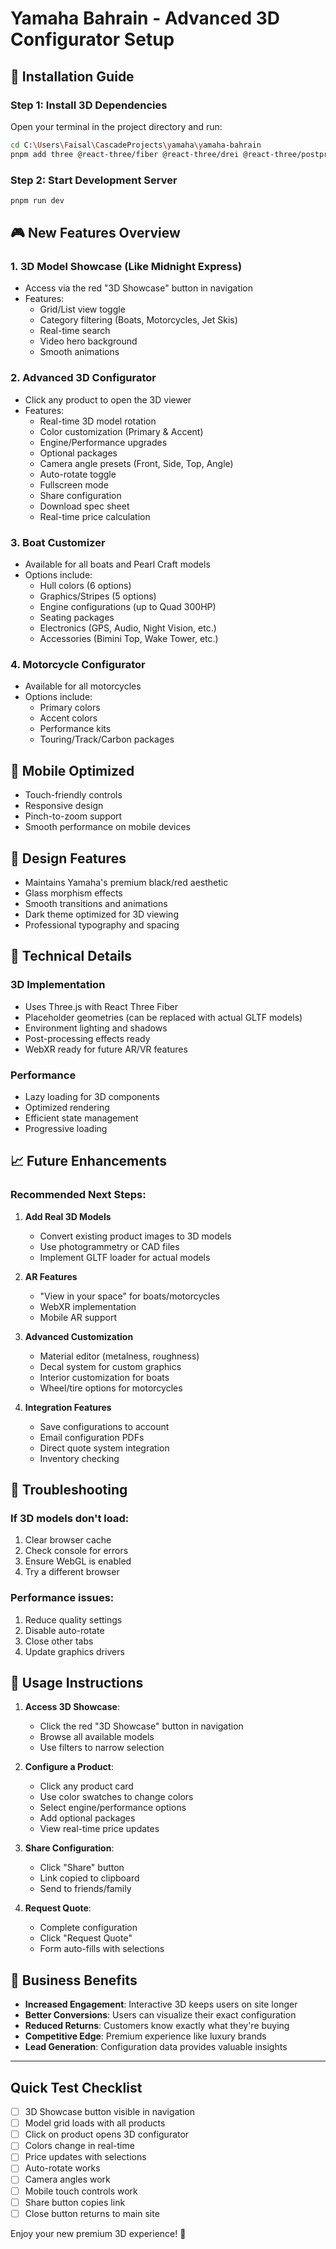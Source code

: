 # Yamaha Bahrain - Advanced 3D Configurator Setup

## 🚀 Installation Guide

### Step 1: Install 3D Dependencies

Open your terminal in the project directory and run:

```bash
cd C:\Users\Faisal\CascadeProjects\yamaha\yamaha-bahrain
pnpm add three @react-three/fiber @react-three/drei @react-three/postprocessing
```

### Step 2: Start Development Server

```bash
pnpm run dev
```

## 🎮 New Features Overview

### 1. **3D Model Showcase** (Like Midnight Express)
- Access via the red "3D Showcase" button in navigation
- Features:
  - Grid/List view toggle
  - Category filtering (Boats, Motorcycles, Jet Skis)
  - Real-time search
  - Video hero background
  - Smooth animations

### 2. **Advanced 3D Configurator**
- Click any product to open the 3D viewer
- Features:
  - Real-time 3D model rotation
  - Color customization (Primary & Accent)
  - Engine/Performance upgrades
  - Optional packages
  - Camera angle presets (Front, Side, Top, Angle)
  - Auto-rotate toggle
  - Fullscreen mode
  - Share configuration
  - Download spec sheet
  - Real-time price calculation

### 3. **Boat Customizer**
- Available for all boats and Pearl Craft models
- Options include:
  - Hull colors (6 options)
  - Graphics/Stripes (5 options)
  - Engine configurations (up to Quad 300HP)
  - Seating packages
  - Electronics (GPS, Audio, Night Vision, etc.)
  - Accessories (Bimini Top, Wake Tower, etc.)

### 4. **Motorcycle Configurator**
- Available for all motorcycles
- Options include:
  - Primary colors
  - Accent colors
  - Performance kits
  - Touring/Track/Carbon packages

## 📱 Mobile Optimized
- Touch-friendly controls
- Responsive design
- Pinch-to-zoom support
- Smooth performance on mobile devices

## 🎨 Design Features
- Maintains Yamaha's premium black/red aesthetic
- Glass morphism effects
- Smooth transitions and animations
- Dark theme optimized for 3D viewing
- Professional typography and spacing

## 🔧 Technical Details

### 3D Implementation
- Uses Three.js with React Three Fiber
- Placeholder geometries (can be replaced with actual GLTF models)
- Environment lighting and shadows
- Post-processing effects ready
- WebXR ready for future AR/VR features

### Performance
- Lazy loading for 3D components
- Optimized rendering
- Efficient state management
- Progressive loading

## 📈 Future Enhancements

### Recommended Next Steps:

1. **Add Real 3D Models**
   - Convert existing product images to 3D models
   - Use photogrammetry or CAD files
   - Implement GLTF loader for actual models

2. **AR Features**
   - "View in your space" for boats/motorcycles
   - WebXR implementation
   - Mobile AR support

3. **Advanced Customization**
   - Material editor (metalness, roughness)
   - Decal system for custom graphics
   - Interior customization for boats
   - Wheel/tire options for motorcycles

4. **Integration Features**
   - Save configurations to account
   - Email configuration PDFs
   - Direct quote system integration
   - Inventory checking

## 🐛 Troubleshooting

### If 3D models don't load:
1. Clear browser cache
2. Check console for errors
3. Ensure WebGL is enabled
4. Try a different browser

### Performance issues:
1. Reduce quality settings
2. Disable auto-rotate
3. Close other tabs
4. Update graphics drivers

## 📝 Usage Instructions

1. **Access 3D Showcase**:
   - Click the red "3D Showcase" button in navigation
   - Browse all available models
   - Use filters to narrow selection

2. **Configure a Product**:
   - Click any product card
   - Use color swatches to change colors
   - Select engine/performance options
   - Add optional packages
   - View real-time price updates

3. **Share Configuration**:
   - Click "Share" button
   - Link copied to clipboard
   - Send to friends/family

4. **Request Quote**:
   - Complete configuration
   - Click "Request Quote"
   - Form auto-fills with selections

## 🎯 Business Benefits

- **Increased Engagement**: Interactive 3D keeps users on site longer
- **Better Conversions**: Users can visualize their exact configuration
- **Reduced Returns**: Customers know exactly what they're buying
- **Competitive Edge**: Premium experience like luxury brands
- **Lead Generation**: Configuration data provides valuable insights

---

## Quick Test Checklist

- [ ] 3D Showcase button visible in navigation
- [ ] Model grid loads with all products
- [ ] Click on product opens 3D configurator
- [ ] Colors change in real-time
- [ ] Price updates with selections
- [ ] Auto-rotate works
- [ ] Camera angles work
- [ ] Mobile touch controls work
- [ ] Share button copies link
- [ ] Close button returns to main site

Enjoy your new premium 3D experience! 🚀
